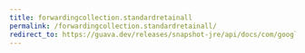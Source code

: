 ```yaml
---
title: forwardingcollection.standardretainall
permalink: /forwardingcollection.standardretainall/
redirect_to: https://guava.dev/releases/snapshot-jre/api/docs/com/google/common/collect/ForwardingCollection.html#standardRetainAll-java.util.Collection-
---
```

